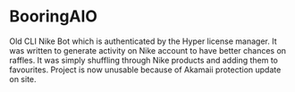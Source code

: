 # BooringAIO
Old CLI Nike Bot which is authenticated by the Hyper license manager.
It was written to generate activity on Nike account to have better chances on raffles. It was simply shuffling through Nike products and adding them to favourites.
Project is now unusable because of Akamaii protection update on site.
